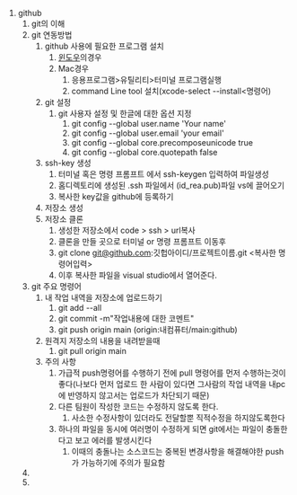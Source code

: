 1. github
   1. git의 이해
   2. git 연동방법
      1. github 사용에 필요한 프로그램 설치
         1. [윈도우](https:git-scm.com)의경우
         2. Mac경우
            1. 응용프로그램>유틸리티>터미널 프로그램실행
            2. command Line tool 설치(xcode-select --install<명령어)
      2. git 설정
         1. git 사용자 설정 및 한글에 대한 옵션 지정
            1. git config --global user.name 'Your name'
            2. git config --global user.email 'your email'
            3. git config --global core.precomposeunicode true
            4. git config --global core.quotepath false
      3. ssh-key 생성
         1. 터미널 혹은 명령 프롬프트 에서 ssh-keygen 입력하여 파일생성
         2. 홈디렉토리에 생성된 .ssh 파일에서 (id_rea.pub)파일 vs에 끌어오기
         3. 복사한 key값을 github에 등록하기      
      4. 저장소 생성
      5. 저장소 클론
         1. 생성한 저장소에서 code > ssh > url복사
         2. 클론을 만들 곳으로 터미널 or 명령 프롬프트 이동후
         3. git clone git@github.com:깃헙아이디/프로젝트이름.git <복사한 명령어입력>
         4. 이후 복사한 파일을 visual studio에서 열어준다.
   3. git 주요 명령어
      1. 내 작업 내역을 저장소에 업로드하기
         1. git add --all
         2. git commit -m"작업내용에 대한 코멘트"
         3. git push origin main (origin:내컴퓨터/main:github)
      2. 원격지 저장소의 내용을 내려받을때
         1. git pull origin main
      3. 주의 사항
         1. 가급적 push명령어를 수행하기 전에 pull 명령어를 먼저 수행하는것이 좋다(나보다 먼저 업로드 한 사람이 있다면 그사람의 작업 내역을 내pc에 반영하지 않고서는 업로드가 차단되기 때문)
         2. 다른 팀원이 작성한 코드는 수정하지 않도록 한다.
            1. 사소한 수정사항이 있더라도 전달할뿐 직적수정을 하지않도록한다
         3. 하나의 파일을 동시에 여러명이 수정하게 되면 git에서는 파일이 충돌한다고 보고 에러를 발생시킨다
            1. 이때의 충돌나는 소스코드는 중복된 변경사항을 해결해야한 push가 가능하기에 주의가 필요함
   4. 
   5. 